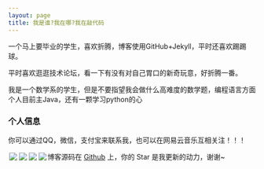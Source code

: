 ```yaml
---
layout: page
title: 我是谁?我在哪?我在敲代码 
---
```


一个马上要毕业的学生，喜欢折腾，博客使用GitHub+Jekyll，平时还喜欢踢踢球。
<p>
平时喜欢逛逛技术论坛，看一下有没有对自己胃口的新奇玩意，好折腾一番。
<p>
我是一个数学系的学生，但是不要指望我会做什么高难度的数学题，编程语言方面个人目前主Java，还有一颗学习python的心

<p>

<h3> 个人信息 </h3>  

你可以通过QQ，微信，支付宝来联系我，也可以在网易云音乐互相关注！！！
<p>
  
<div style="float:left;border:solid 1px 000;margin:2px;"><img src="https://raw.githubusercontent.com/CR1753343566/cr1753343566.github.io/master/images/wx.JPG" ></div>
<div style="float:left;border:solid 1px 000;margin:2px;"><img src="https://raw.githubusercontent.com/CR1753343566/cr1753343566.github.io/master/images/wx.JPG" ></div>
<div style="float:left;border:solid 1px 000;margin:2px;"><img src="https://raw.githubusercontent.com/CR1753343566/cr1753343566.github.io/master/images/wx.JPG" ></div>
<div style="float:left;border:solid 1px 000;margin:2px;"><img src="https://raw.githubusercontent.com/CR1753343566/cr1753343566.github.io/master/images/wx.JPG" ></div>



博客源码在 <a target="_blank" href='https://github.com/cr1753343566/cr1753343566.github.io/'>Github</a> 上，你的 Star 是我更新的动力，谢谢~











